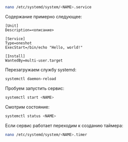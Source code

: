 
```bash
nano /etc/systemd/system/<NAME>.service
```

Содержание примерно следующее:

```text
[Unit]
Description=<описание>

[Service]
Type=oneshot
ExecStart=/bin/echo "Hello, world!"

[Install]
WantedBy=multi-user.target
```

Перезагружаем службу systemd:
```bash
systemctl daemon-reload
```
Пробуем запустить сервис:
```bash
systemctl start <NAME>
```
Смотрим состояние:
```bash
systemctl status <NAME>
```
Если сервис работает переходим к созданию таймера:
```bash
nano /etc/systemd/system/<NAME>.timer
```